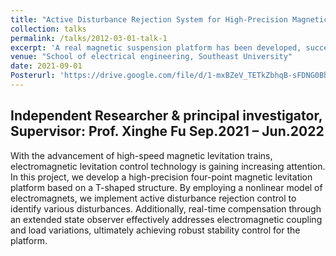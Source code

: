 ```yaml
---
title: "Active Disturbance Rejection System for High-Precision Magnetic Suspension Platform"
collection: talks
permalink: /talks/2012-03-01-talk-1
excerpt: 'A real magnetic suspension platform has been developed, successfully achieving stable levitation through active disturbance rejection control.'
venue: "School of electrical engineering, Southeast University"
date: 2021-09-01
Posterurl: 'https://drive.google.com/file/d/1-mxBZeV_TETkZbhqB-sFDNG0Bh_C-oml/view?usp=sharing'
---
```


Independent Researcher & principal investigator, Supervisor: Prof. Xinghe Fu             Sep.2021 – Jun.2022
---

With the advancement of high-speed magnetic levitation trains, electromagnetic levitation control technology is gaining increasing attention. In this project, we develop a high-precision four-point magnetic levitation platform based on a T-shaped structure. By employing a nonlinear model of electromagnets, we implement active disturbance rejection control to identify various disturbances. Additionally, real-time compensation through an extended state observer effectively addresses electromagnetic coupling and load variations, ultimately achieving robust stability control for the platform.
